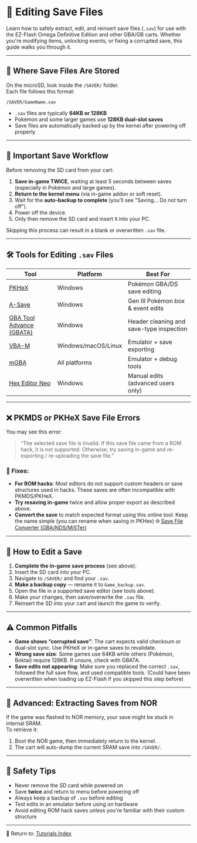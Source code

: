 # 📝 Editing Save Files

Learn how to safely extract, edit, and reinsert save files (`.sav`) for use with the EZ-Flash Omega Definitive Edition and other GBA/GB carts. Whether you're modifying items, unlocking events, or fixing a corrupted save, this guide walks you through it.

---

## 📂 Where Save Files Are Stored

On the microSD, look inside the `/SAVER/` folder.  
Each file follows this format:

```
/SAVER/GameName.sav
```

- `.sav` files are typically **64KB or 128KB**
- Pokémon and some larger games use **128KB dual-slot saves**
- Save files are automatically backed up by the kernel after powering off properly

---

## 🧠 Important Save Workflow

Before removing the SD card from your cart:

1. **Save in-game TWICE**, waiting at least 5 seconds between saves (especially in Pokémon and large games).
2. **Return to the kernel menu** (via in-game addon or soft reset).
3. Wait for the **auto-backup to complete** (you’ll see "Saving... Do not turn off").
4. Power off the device.
5. Only then remove the SD card and insert it into your PC.

Skipping this process can result in a blank or overwritten `.sav` file.

---

## 🛠 Tools for Editing `.sav` Files

| Tool | Platform | Best For |
|------|----------|----------|
| [PKHeX](https://projectpokemon.org/home/files/file/1-pkhex/) | Windows | Pokémon GBA/DS save editing |
| [A-Save](https://projectpokemon.org/home/forums/topic/27119-a-save-3rd-generation-save-editor/) | Windows | Gen III Pokémon box & event edits |
| [GBA Tool Advance (GBATA)](https://www.romhacking.net/utilities/601/) | Windows | Header cleaning and save-type inspection |
| [VBA-M](https://github.com/visualboyadvance-m/visualboyadvance-m) | Windows/macOS/Linux | Emulator + save exporting |
| [mGBA](https://mgba.io/) | All platforms | Emulator + debug tools |
| [Hex Editor Neo](https://www.hhdsoftware.com/free-hex-editor) | Windows | Manual edits (advanced users only) |

---

## ❌ PKMDS or PKHeX Save File Errors

You may see this error:

> “The selected save file is invalid. If this save file came from a ROM hack, it is not supported. Otherwise, try saving in-game and re-exporting / re-uploading the save file.”

### 🔧 Fixes:

- **For ROM hacks**: Most editors do not support custom headers or save structures used in hacks. These saves are often incompatible with PKMDS/PKHeX.
- **Try resaving in-game** twice and allow proper export as described above.
- **Convert the save** to match expected format using this online tool:  Keep the name simple (you can rename when saving in PKHex)
  🌐 [Save File Converter (GBA/NDS/MiSTer)](https://savefileconverter.com/#/mister)

---

## 🧾 How to Edit a Save

1. **Complete the in-game save process** (see above).
2. Insert the SD card into your PC.
3. Navigate to `/SAVER/` and find your `.sav`.
4. **Make a backup copy** — rename it to `Game_backup.sav`.
5. Open the file in a supported save editor (see tools above).
6. Make your changes, then save/overwrite the `.sav` file.
7. Reinsert the SD into your cart and launch the game to verify.

---

## ⚠️ Common Pitfalls

- **Game shows “corrupted save”**: The cart expects valid checksum or dual-slot sync. Use PKHeX or in-game saves to revalidate.
- **Wrong save size**: Some games use 64KB while others (Pokémon, Boktai) require 128KB. If unsure, check with GBATA.
- **Save edits not appearing**: Make sure you replaced the correct `.sav`, followed the full save flow, and used compatible tools. (Could have been overwritten when loading up EZ-Flash if you skipped this step before)

---

## 🧪 Advanced: Extracting Saves from NOR

If the game was flashed to NOR memory, your save might be stuck in internal SRAM.  
To retrieve it:

1. Boot the NOR game, then immediately return to the kernel.
2. The cart will auto-dump the current SRAM save into `/SAVER/`.

---

## 🧤 Safety Tips

- Never remove the SD card while powered on
- Save **twice** and return to menu before powering off
- Always keep a backup of `.sav` before editing
- Test edits in an emulator before using on hardware
- Avoid editing ROM hack saves unless you're familiar with their custom structure

---

🔁 Return to: [Tutorials Index](./README.md)
